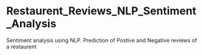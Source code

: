 # Restaurent_Reviews_NLP_Sentiment_Analysis
Sentiment analysis using NLP. Prediction of Postive and Negative reviews of a restaurent
